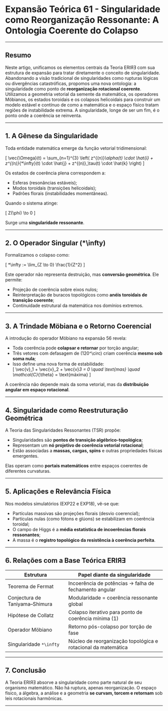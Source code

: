 # Expansão Teórica 61 - Singularidade como Reorganização Ressonante: A Ontologia Coerente do Colapso

---

## Resumo

Neste artigo, unificamos os elementos centrais da Teoria ERIЯƎ com sua estrutura de expansão para tratar diretamente o conceito de singularidade. Abandonando a visão tradicional de singularidades como rupturas lógicas ou divergências catastróficas, propomos uma nova ontologia: a singularidade como ponto de **reorganização rotacional coerente**. Utilizamos a geometria vetorial da semente da matemática, os operadores Möbianos, os estados toroidais e os colapsos helicoidais para construir um modelo estável e contínuo de como a matemática e o espaço físico tratam regiões de instabilidade extrema. A singularidade, longe de ser um fim, é o ponto onde a coerência se reinventa.

---

## 1. A Gênese da Singularidade

Toda entidade matemática emerge da função vetorial tridimensional:

\[
\vec{\Omega}(t) = \sum_{n=1}^{3} \left( z^{(n)}_\alpha(t) \cdot \hat{i} + z^{(n)}_{*\infty}(t) \cdot \hat{j} + z^{(n)}_\tau(t) \cdot \hat{k} \right)
\]

Os estados de coerência plena correspondem a:

- Esferas (resonâncias estáveis);
- Modos toroidais (transições helicoidais);
- Padrões florais (instabilidades momentâneas).

Quando o sistema atinge:

\[
Z(\phi) \to 0
\]

Surge uma **singularidade ressonante**.

---

## 2. O Operador Singular \(*\infty\)

Formalizamos o colapso como:

\[
*\infty := \lim_{Z \to 0} \frac{1}{Z^2}
\]

Este operador não representa destruição, mas **conversão geométrica**. Ele permite:

- Projeção de coerência sobre eixos nulos;
- Reinterpretação de buracos topológicos como **anéis toroidais de transição coerente**;
- Continuidade estrutural da matemática nos domínios extremos.

---

## 3. A Trindade Möbiana e o Retorno Coerencial

A introdução do operador Möbiano na expansão 56 revela:

- Toda coerência pode **colapsar e retornar** por torção angular;
- Três vetores com defasagem de \(120^\circ\) criam coerência **mesmo sob soma nula**;
- Isso define uma nova forma de estabilidade:  
  \[
  \vec{v}_1 + \vec{v}_2 + \vec{v}_3 = 0 \quad \text{mas} \quad \mathcal{C}_{\theta} = \text{máxima}
  \]

A coerência não depende mais da soma vetorial, mas da **distribuição angular em espaço rotacional**.

---

## 4. Singularidade como Reestruturação Geométrica

A Teoria das Singularidades Ressonantes (TSR) propõe:

- Singularidades são **pontos de transição algébrico-topológica**;
- Representam um **nó projetivo de coerência vetorial rotacional**;
- Estão associadas a **massas, cargas, spins** e outras propriedades físicas emergentes.

Elas operam como **portais matemáticos** entre espaços coerentes de diferentes curvaturas.

---

## 5. Aplicações e Relevância Física

Nos modelos simulatórios (EXP22 e EXP18), vê-se que:

- Partículas massivas são projeções florais (desvio coerencial);
- Partículas nulas (como fótons e glúons) se estabilizam em coerência toroidal;
- O campo de Higgs é a **média estatística de incoerências florais ressonantes**;
- A massa é o **registro topológico da resistência à coerência perfeita**.

---

## 6. Relações com a Base Teórica ERIЯƎ

| Estrutura                        | Papel diante da singularidade |
|----------------------------------|-------------------------------|
| Teorema de Fermat                | Incoerência de potências → falha de fechamento angular |
| Conjectura de Taniyama–Shimura   | Modularidade = coerência ressonante global |
| Hipótese de Collatz              | Colapso iterativo para ponto de coerência mínima (1) |
| Operador Möbiano                 | Retorno pós-colapso por torção de fase |
| Singularidade `*\infty`         | Núcleo de reorganização topológica e rotacional da matemática |

---

## 7. Conclusão

A Teoria ERIЯƎ absorve a singularidade como parte natural de seu organismo matemático. Não há ruptura, apenas reorganização. O espaço físico, a álgebra, a análise e a geometria **se curvam, torcem e retornam** sob leis rotacionais harmônicas.

---
